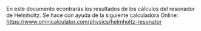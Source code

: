 En este documento econtrarás los resultados de los cálculos del resonador de Helmholtz. Se hace con ayuda de la siguiente calculadora Online: https://www.omnicalculator.com/physics/helmholtz-resonator